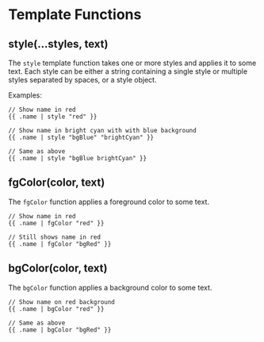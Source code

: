# Template Functions

## style(...styles, text)

The `style` template function takes one or more styles and applies it to some text.  Each style can be either a string containing a single style or multiple styles separated by spaces, or a style object.

Examples:

```gotemplate
// Show name in red
{{ .name | style "red" }}

// Show name in bright cyan with with blue background
{{ .name | style "bgBlue" "brightCyan" }}

// Same as above
{{ .name | style "bgBlue brightCyan" }}
```

## fgColor(color, text)

The `fgColor` function applies a foreground color to some text.

```gotemplate
// Show name in red
{{ .name | fgColor "red" }}

// Still shows name in red
{{ .name | fgColor "bgRed" }}
```

## bgColor(color, text)

The `bgColor` function applies a background color to some text.

```gotemplate
// Show name on red background
{{ .name | bgColor "red" }}

// Same as above
{{ .name | bgColor "bgRed" }}
```
